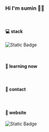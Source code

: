 ### Hi I'm sumin 🙌🏻
<br>

#### 💻 stack
![Static Badge](https://img.shields.io/badge/Spring-%236DB33F?style=flat-square&logo=Spring&logoColor=white)

<br>

#### 🌱 learning now
<br>

#### 📩 contact
<br>

#### 🐥 website
![Static Badge](https://img.shields.io/badge/Blog-20C997?style=flat-square&logo=Velog&logoColor=white&link=https%3A%2F%2Fvelog.io%2F%40proysm5154)


<br>

<!--
**proysm/proysm** is a ✨ _special_ ✨ repository because its `README.md` (this file) appears on your GitHub profile.

Here are some ideas to get you started:

- 🔭 I’m currently working on ...
- 🌱 I’m currently learning ...
- 👯 I’m looking to collaborate on ...
- 🤔 I’m looking for help with ...
- 💬 Ask me about ...
- 📫 How to reach me: ...
- 😄 Pronouns: ...
- ⚡ Fun fact: ...
-->
